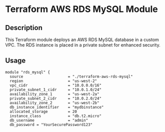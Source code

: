 # Terraform AWS RDS MySQL Module

## Description

This Terraform module deploys an AWS RDS MySQL database in a custom VPC. The RDS instance is placed in a private subnet for enhanced security.

## Usage

```hcl
module "rds_mysql" {
  source                    = "./terraform-aws-rds-mysql"
  region                    = "us-west-2"
  vpc_cidr                  = "10.0.0.0/16"
  private_subnet_1_cidr     = "10.0.1.0/24"
  availability_zone_1       = "us-west-2a"
  private_subnet_2_cidr     = "10.0.2.0/24"
  availability_zone_2       = "us-west-2b"
  db_instance_identifier    = "mydbinstance"
  allocated_storage         = 20
  instance_class            = "db.t2.micro"
  db_username               = "admin"
  db_password = "YourSecurePassword123"
